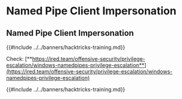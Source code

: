 # Named Pipe Client Impersonation

## Named Pipe Client Impersonation

{{#include ../../banners/hacktricks-training.md}}

Check: [**https://ired.team/offensive-security/privilege-escalation/windows-namedpipes-privilege-escalation**](https://ired.team/offensive-security/privilege-escalation/windows-namedpipes-privilege-escalation)

{{#include ../../banners/hacktricks-training.md}}

